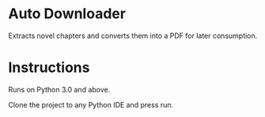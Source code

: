 # Auto Downloader

Extracts novel chapters and converts them into a PDF for later consumption.

# Instructions

Runs on Python 3.0 and above.

Clone the project to any Python IDE and press run.
